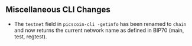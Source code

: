 Miscellaneous CLI Changes
-------------------------
- The `testnet` field in `picscoin-cli -getinfo` has been renamed to `chain` and now returns the current network name as defined in BIP70 (main, test, regtest).